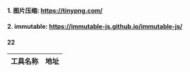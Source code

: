 #### 1. 图片压缩: https://tinypng.com/
#### 2. immutable: https://immutable-js.github.io/immutable-js/
#### 22

|工具名称|地址|
|------ | -----: |
